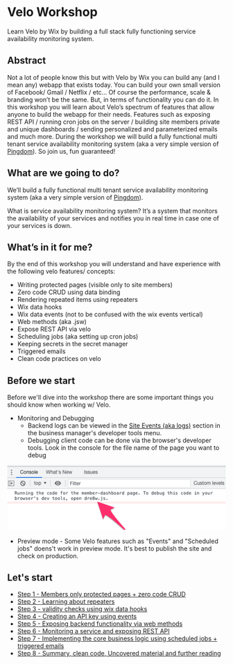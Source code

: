 # Velo Workshop
Learn Velo by Wix by building a full stack fully functioning service availability monitoring system.

## Abstract
Not a lot of people know this but with Velo by Wix you can build any (and I mean any) webapp that exists today. You can build your own small version of Facebook/ Gmail / Netflix / etc… Of course the performance, scale & branding won’t be the same. But, in terms of functionality you can do it. In this workshop you will learn about Velo’s spectrum of features that allow anyone to build the webapp for their needs. Features such as exposing REST API /  running cron jobs on the server / building site members private and unique dashboards / sending personalized and parameterized emails and much more. During the workshop we will build a fully functional multi tenant service availability monitoring system (aka a very simple version of [Pingdom](https://www.pingdom.com/)). So join us, fun guaranteed! 

## What are we going to do?
We’ll build a fully functional multi tenant service availability monitoring system (aka a very simple version of [Pingdom](https://www.pingdom.com/)). 

What is service availability monitoring system? It’s a system that monitors the availability of your services and notifies you in real time in case one of your services is down.

## What’s in it for me?
By the end of this workshop you will understand and have experience with the following velo features/ concepts:

* Writing protected pages (visible only to site members)
* Zero code CRUD using data binding
* Rendering repeated items using repeaters
* Wix data hooks
* Wix data events (not to be confused with the wix events vertical)
* Web methods (aka .jsw)
* Expose REST API via velo
* Scheduling jobs (aka setting up cron jobs)
* Keeping secrets in the secret manager
* Triggered emails
* Clean code practices on velo


## Before we start
Before we'll dive into the workshop there are some important things you should know when working w/ Velo.
* Monitoring and Debugging
    * Backend logs can be viewed in the [Site Events (aka logs)](https://manage.wix.com/account/site-selector/?actionUrl=https%3A%2F%2Fmanage.wix.com%2Fdashboard%2F%7BmetaSiteId%7D%2Fsettings%2Fmonitoring%2Fsite-events&title=Site+Events&primaryButtonText=Select) section in the business manager's developer tools menu.
    * Debugging client code can be done via the browser's developer tools. Look in the console for the file name of the page you want to debug

![debug](assets/debug.png)

* Preview mode - Some Velo features such as "Events" and "Scheduled jobs" doens't work in preview mode. It's best to publish the site and check on production.


## Let's start

* [Step 1 - Members only protected pages + zero code CRUD](./step1.md)
* [Step 2 - Learning about repeaters](step2.md)
* [Step 3 - validity checks using wix data hooks](step3.md)
* [Step 4 - Creating an API key using events](step4.md)
* [Step 5 - Exposing backend functionality via web methods](step5.md)
* [Step 6  - Monitoring a service and exposing REST API](step6.md)
* [Step 7 - Implementing the core business logic using scheduled jobs + triggered emails](step7.md)
* [Step 8 - Summary, clean code, Uncovered material and further reading](step8.md)



